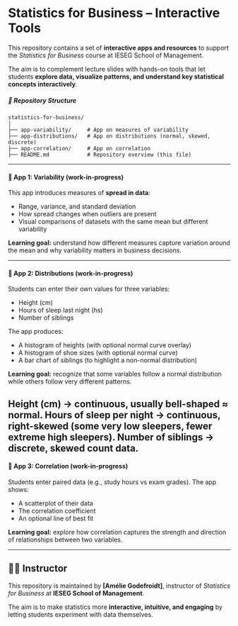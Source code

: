 # Statistics for Business – Interactive Tools

This repository contains a set of **interactive apps and resources** to support the *Statistics for Business* course at IESEG School of Management.  

The aim is to complement lecture slides with hands-on tools that let students **explore data, visualize patterns, and understand key statistical concepts interactively**.



##### 📂 Repository Structure

```text
statistics-for-business/
│
├── app-variability/     # App on measures of variability
├── app-distributions/   # App on distributions (normal, skewed, discrete)
├── app-correlation/     # App on correlation
├── README.md            # Repository overview (this file)
```


-----

#### 🚀 App 1: Variability (work-in-progress)

This app introduces measures of **spread in data**:
- Range, variance, and standard deviation  
- How spread changes when outliers are present  
- Visual comparisons of datasets with the same mean but different variability  

**Learning goal:** understand how different measures capture variation around the mean and why variability matters in business decisions.


---

#### 🚀 App 2: Distributions (work-in-progress)

Students can enter their own values for three variables:
- Height (cm)  
- Hours of sleep last night (hs)  
- Number of siblings  

The app produces:
- A histogram of heights (with optional normal curve overlay)  
- A histogram of shoe sizes (with optional normal curve)  
- A bar chart of siblings (to highlight a non-normal distribution)  

**Learning goal:** recognize that some variables follow a normal distribution while others follow very different patterns.



Height (cm) → continuous, usually bell-shaped ≈ normal.
Hours of sleep per night → continuous, right-skewed (some very low sleepers, fewer extreme high sleepers).
Number of siblings → discrete, skewed count data.
---

#### 🚀 App 3: Correlation (work-in-progress)

Students enter paired data (e.g., study hours vs exam grades). The app shows:
- A scatterplot of their data  
- The correlation coefficient  
- An optional line of best fit  

**Learning goal:** explore how correlation captures the strength and direction of relationships between two variables.

---

## 👩‍🏫 Instructor

This repository is maintained by **[Amélie Godefroidt]**, instructor of *Statistics for Business* at **IESEG School of Management**.  

The aim is to make statistics more **interactive, intuitive, and engaging** by letting students experiment with data themselves.
